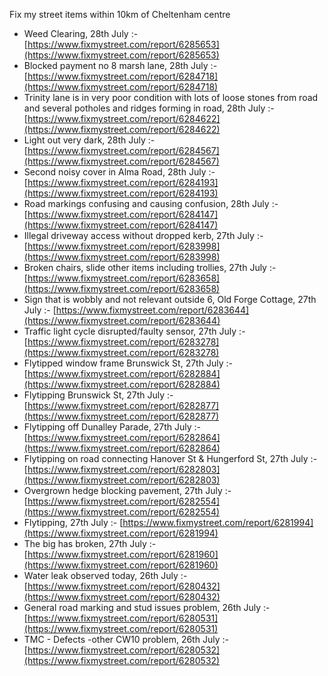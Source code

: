 Fix my street items within 10km of Cheltenham centre

<!-- fix_marker starts -->

- Weed Clearing, 28th July :- [https://www.fixmystreet.com/report/6285653](https://www.fixmystreet.com/report/6285653)
- Blocked payment no 8 marsh lane, 28th July :- [https://www.fixmystreet.com/report/6284718](https://www.fixmystreet.com/report/6284718)
- Trinity lane is in very poor condition with lots of loose stones from road and several potholes and ridges forming in road, 28th July :- [https://www.fixmystreet.com/report/6284622](https://www.fixmystreet.com/report/6284622)
- Light out very dark, 28th July :- [https://www.fixmystreet.com/report/6284567](https://www.fixmystreet.com/report/6284567)
- Second noisy cover in Alma Road, 28th July :- [https://www.fixmystreet.com/report/6284193](https://www.fixmystreet.com/report/6284193)
- Road markings confusing and causing confusion, 28th July :- [https://www.fixmystreet.com/report/6284147](https://www.fixmystreet.com/report/6284147)
- Illegal driveway access without dropped kerb, 27th July :- [https://www.fixmystreet.com/report/6283998](https://www.fixmystreet.com/report/6283998)
- Broken chairs, slide other items including trollies, 27th July :- [https://www.fixmystreet.com/report/6283658](https://www.fixmystreet.com/report/6283658)
- Sign that is wobbly and not relevant outside 6, Old Forge Cottage, 27th July :- [https://www.fixmystreet.com/report/6283644](https://www.fixmystreet.com/report/6283644)
- Traffic light cycle disrupted/faulty sensor, 27th July :- [https://www.fixmystreet.com/report/6283278](https://www.fixmystreet.com/report/6283278)
- Flytipped window frame Brunswick St, 27th July :- [https://www.fixmystreet.com/report/6282884](https://www.fixmystreet.com/report/6282884)
- Flytipping Brunswick St, 27th July :- [https://www.fixmystreet.com/report/6282877](https://www.fixmystreet.com/report/6282877)
- Flytipping off Dunalley Parade, 27th July :- [https://www.fixmystreet.com/report/6282864](https://www.fixmystreet.com/report/6282864)
- Flytipping on road connecting Hanover St & Hungerford St, 27th July :- [https://www.fixmystreet.com/report/6282803](https://www.fixmystreet.com/report/6282803)
- Overgrown hedge blocking pavement, 27th July :- [https://www.fixmystreet.com/report/6282554](https://www.fixmystreet.com/report/6282554)
- Flytipping, 27th July :- [https://www.fixmystreet.com/report/6281994](https://www.fixmystreet.com/report/6281994)
- The big has broken, 27th July :- [https://www.fixmystreet.com/report/6281960](https://www.fixmystreet.com/report/6281960)
- Water leak observed today, 26th July :- [https://www.fixmystreet.com/report/6280432](https://www.fixmystreet.com/report/6280432)
- General road marking and stud issues problem, 26th July :- [https://www.fixmystreet.com/report/6280531](https://www.fixmystreet.com/report/6280531)
- TMC - Defects -other CW10 problem, 26th July :- [https://www.fixmystreet.com/report/6280532](https://www.fixmystreet.com/report/6280532)

<!-- fix_marker ends -->